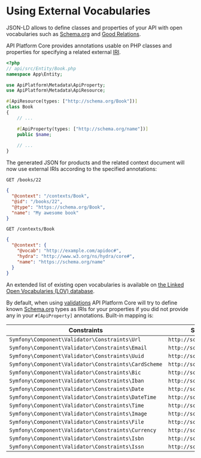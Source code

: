 # Using External Vocabularies

JSON-LD allows to define classes and properties of your API with open vocabularies such as [Schema.org](https://schema.org)
and [Good Relations](http://www.heppnetz.de/projects/goodrelations/).

API Platform Core provides annotations usable on PHP classes and properties for specifying a related external [IRI](https://en.wikipedia.org/wiki/Internationalized_resource_identifier).

```php
<?php
// api/src/Entity/Book.php
namespace App\Entity;

use ApiPlatform\Metadata\ApiProperty;
use ApiPlatform\Metadata\ApiResource;

#[ApiResource(types: ["http://schema.org/Book"])]
class Book
{
    // ...

    #[ApiProperty(types: ["http://schema.org/name"])]
    public $name;
    
    // ...
}
```

The generated JSON for products and the related context document will now use external IRIs according to the specified annotations:

`GET /books/22`

```json
{
  "@context": "/contexts/Book",
  "@id": "/books/22",
  "@type": "https://schema.org/Book",
  "name": "My awesome book"
}
```

`GET /contexts/Book`

```json
{
  "@context": {
    "@vocab": "http://example.com/apidoc#",
    "hydra": "http://www.w3.org/ns/hydra/core#",
    "name": "https://schema.org/name"
  }
}
```

An extended list of existing open vocabularies is available on [the Linked Open Vocabularies (LOV) database](http://lov.okfn.org/dataset/lov/).

By default, when using [validations](validation.md) API Platform Core will try to define known [Schema.org](https://schema.org) types as IRIs for your properties if you did not provide any in your `#[ApiProperty]` annotations.
Built-in mapping is:

Constraints                                          | Schema.org type                   |
---------------------------------------------------- |-----------------------------------|
`Symfony\Component\Validator\Constraints\Url`        | `http://schema.org/url`           |
`Symfony\Component\Validator\Constraints\Email`      | `http://schema.org/email`         |
`Symfony\Component\Validator\Constraints\Uuid`       | `http://schema.org/identifier`    |
`Symfony\Component\Validator\Constraints\CardScheme` | `http://schema.org/identifier`    |
`Symfony\Component\Validator\Constraints\Bic`        | `http://schema.org/identifier`    |
`Symfony\Component\Validator\Constraints\Iban`       | `http://schema.org/identifier`    |
`Symfony\Component\Validator\Constraints\Date`       | `http://schema.org/Date`          |
`Symfony\Component\Validator\Constraints\DateTime`   | `http://schema.org/DateTime`      |
`Symfony\Component\Validator\Constraints\Time`       | `http://schema.org/Time`          |
`Symfony\Component\Validator\Constraints\Image`      | `http://schema.org/image`         |
`Symfony\Component\Validator\Constraints\File`       | `http://schema.org/MediaObject`   |
`Symfony\Component\Validator\Constraints\Currency`   | `http://schema.org/priceCurrency` |
`Symfony\Component\Validator\Constraints\Isbn`       | `http://schema.org/isbn`          |
`Symfony\Component\Validator\Constraints\Issn`       | `http://schema.org/issn`          |
